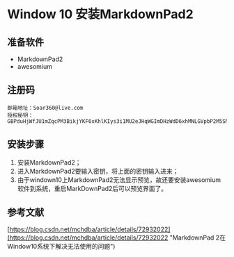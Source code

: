 # Window 10 安装MarkdownPad2 #


## 准备软件 ##
- MarkdownPad2
- awesomium

## 注册码 ##
	邮箱地址：Soar360@live.com
	授权秘钥：
	GBPduHjWfJU1mZqcPM3BikjYKF6xKhlKIys3i1MU2eJHqWGImDHzWdD6xhMNLGVpbP2M5SN6bnxn2kSE8qHqNY5QaaRxmO3YSMHxlv2EYpjdwLcPwfeTG7kUdnhKE0vVy4RidP6Y2wZ0q74f47fzsZo45JE2hfQBFi2O9Jldjp1mW8HUpTtLA2a5/sQytXJUQl/QKO0jUQY4pa5CCx20sV1ClOTZtAGngSOJtIOFXK599sBr5aIEFyH0K7H4BoNMiiDMnxt1rD8Vb/ikJdhGMMQr0R4B+L3nWU97eaVPTRKfWGDE8/eAgKzpGwrQQoDh+nzX1xoVQ8NAuH+s4UcSeQ==
## 安装步骤 ##
	
1. 安装MarkdownPad2；
2. 进入MarkdownPad2要输入密钥，将上面的密钥输入进来；
3. 由于windown10上MarkdownPad2无法显示预览，故还要安装awesomium软件到系统，重启MarkDownPad2后可以预览界面了。


## 参考文献 ##
[https://blog.csdn.net/mchdba/article/details/72932022](https://blog.csdn.net/mchdba/article/details/72932022 "MarkdownPad 2在Window10系统下解决无法使用的问题")

